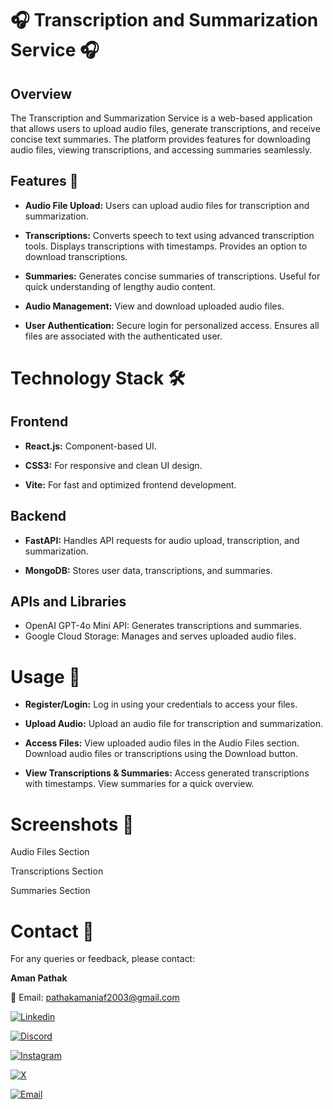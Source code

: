 # 🎧 Transcription and Summarization Service 🎧

## Overview
The Transcription and Summarization Service is a web-based application that allows users to upload audio files, generate transcriptions, and receive concise text summaries. The platform provides features for downloading audio files, viewing transcriptions, and accessing summaries seamlessly.

## Features 🚀
- **Audio File Upload:**
Users can upload audio files for transcription and summarization.

- **Transcriptions:**
Converts speech to text using advanced transcription tools.
Displays transcriptions with timestamps.
Provides an option to download transcriptions.

- **Summaries:**
Generates concise summaries of transcriptions.
Useful for quick understanding of lengthy audio content.

- **Audio Management:**
View and download uploaded audio files.

- **User Authentication:**
Secure login for personalized access.
Ensures all files are associated with the authenticated user.

# Technology Stack 🛠

## Frontend
- **React.js:** Component-based UI.

- **CSS3:** For responsive and clean UI design.

- **Vite:** For fast and optimized frontend development.

## Backend
- **FastAPI:** Handles API requests for audio upload, transcription, and summarization.

- **MongoDB:** Stores user data, transcriptions, and summaries.

## APIs and Libraries
- OpenAI GPT-4o Mini API: Generates transcriptions and summaries.
- Google Cloud Storage: Manages and serves uploaded audio files.

# Usage 📝
- **Register/Login:**
Log in using your credentials to access your files.

- **Upload Audio:**
Upload an audio file for transcription and summarization.

- **Access Files:**
View uploaded audio files in the Audio Files section.
Download audio files or transcriptions using the Download button.

- **View Transcriptions & Summaries:**
Access generated transcriptions with timestamps.
View summaries for a quick overview.

# Screenshots 📸
Audio Files Section

Transcriptions Section

Summaries Section

# Contact 📧
For any queries or feedback, please contact:

**Aman Pathak**

📧 Email: pathakamaniaf2003@gmail.com

<a href='https://www.linkedin.com/in/aman-pathak-89961018a/' target="_blank"><img alt='Linkedin' src='https://img.shields.io/badge/LinkedIn-100000?style=flat&logo=Linkedin&logoColor=white&labelColor=2B8DFA&color=2B8DFA'/></a>

<a href='https://discord.com/channels/@me' target="_blank"><img alt='Discord' src='https://img.shields.io/badge/Discord-100000?style=flat&logo=Discord&logoColor=white&labelColor=5012EA&color=5012EA'/></a>

<a href='https://www.instagram.com/_amanpathak_1612/' target="_blank"><img alt='Instagram' src='https://img.shields.io/badge/Instagram-100000?style=flat&logo=Instagram&logoColor=FFFFFF&labelColor=F13EA9&color=F13EA9'/></a>

<a href='https://x.com/AmanPathak1612' target="_blank"><img alt='X' src='https://img.shields.io/badge/Twitter-100000?style=flat&logo=X&logoColor=FFFFFF&labelColor=000000&color=000000'/></a>

<a href="mailto:pathakamaniaf2003@gmail.com" target="_blank"><img alt="Email" src="https://img.shields.io/badge/Email-100000 style=flat&logo=mail.ru&logoColor=FFFFFF&labelColor=000000&color=000000"/></a>

